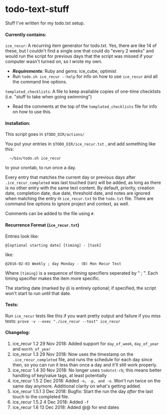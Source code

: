 # todo-text-stuff
Stuff I've written for my todo.txt setup.

#### Currently contains:

`ice_recur`: A recurring item generator for todo.txt.  Yes, there are like 14 of these, but I couldn't find a single one that could do "every 2 weeks" and would run the script for previous days that the script was missed if your computer wasn't turned on, so I wrote my own.
  - **_Requirements_**: Ruby and gems: ice_cube, optimist
  - Run `todo.sh ice_recur --help` for info on how to use `ice_recur` and all the command line options.

`templated_checklists`: A file to keep available copies of one-time checklists (i.e. "stuff to take when going swimming")
  - Read the comments at the top of the `templated_checklists` file for info on how to use this.

#### Installation:

This script goes in `$TODO_DIR/actions/`

You put your entries in `$TODO_DIR/ice_recur.txt` , and add something like this:

      ~/bin/todo.sh ice_recur

to your crontab, to run once a day.

Every entry that matches the current day or previous days after `.ice_recur_completed` was last touched (ran) will be added, as long as there is no other entry with the same text content. By default, priority, creation date, completion date, due date, threshold date, and notes are ignored when matching the entry in `ice_recur.txt` to the `todo.txt` file. There are command line options to ignore project and context, as well.

Comments can be added to the file using `#`.

#### Recurrence Format (`ice_recur.txt`)

Entries look like:

  `@[optional starting date] [timing] - [task]`

like:

  `@2016-02-03 Weekly ; day Monday - (B) Mon Recur Test`

Where `[timing]` is a sequence of timing specifiers seperated by " ; ".  Each timing specifier makes the item more specific.

The starting date (marked by `@`) is entirely optional; if specified, the script won't start to run until that date.

#### Tests:

Run `ice_recur` tests like this if you want pretty output and failure if you miss tests: `prove -v --exec "./ice_recur --test" ice_recur`

#### Changelog:

1. ice_recur 1.2   29 Nov 2018: Added support for `day_of_week`, `day_of_year` and `month_of_year`
2. ice_recur 1.3   29 Nov 2018: Now uses the timestamp on the `.ice_recur_completed` file, and runs the schedule for each day since then, so you can run it less than once a day and it'll still work properly.
3. ice_recur 1.4   30 Nov 2018: No longer uses `todotxt-rb`; this means better handling of key/value tags, at least potentially
4. ice_recur 1.5    2 Dec 2018: Added `-n, -p, and -o`.  Won't run twice on the same day anymore.  Additional clarity on what's getting added.
5. ice_recur 1.5.1  3 Dec 2018: Bugfix: Start the run the day *after* the last touch to the completed file.
6. ice_recur 1.5.2  4 Dec 2018: Added `-f`
8. ice_recur 1.6   13 Dec 2018: Added @@ for end dates
